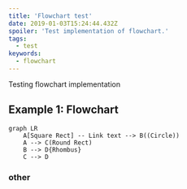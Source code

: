 ```yaml
---
title: 'Flowchart test'
date: 2019-01-03T15:24:44.432Z
spoiler: 'Test implementation of flowchart.'
tags:
  - test
keywords:
  - flowchart
---
```


Testing flowchart implementation

## Example 1: Flowchart


```mermaid
graph LR
    A[Square Rect] -- Link text --> B((Circle))
    A --> C(Round Rect)
    B --> D{Rhombus}
    C --> D
```
### other

